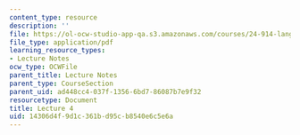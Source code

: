 ```yaml
---
content_type: resource
description: ''
file: https://ol-ocw-studio-app-qa.s3.amazonaws.com/courses/24-914-language-variation-and-change-spring-2019/14306d4f9d1c361bd95cb8540e6c5e6a_MIT24_914s19_lec4.pdf
file_type: application/pdf
learning_resource_types:
- Lecture Notes
ocw_type: OCWFile
parent_title: Lecture Notes
parent_type: CourseSection
parent_uid: ad448cc4-037f-1356-6bd7-86087b7e9f32
resourcetype: Document
title: Lecture 4
uid: 14306d4f-9d1c-361b-d95c-b8540e6c5e6a
---
```

